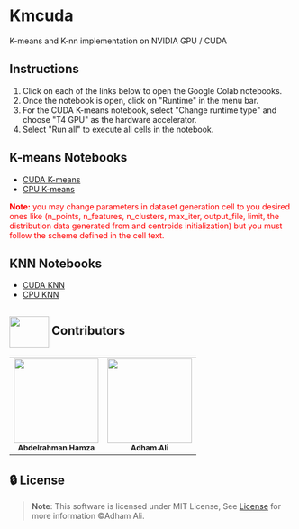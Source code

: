 # Kmcuda
K-means and K-nn implementation on NVIDIA GPU / CUDA

## Instructions

1. Click on each of the links below to open the Google Colab notebooks.
2. Once the notebook is open, click on "Runtime" in the menu bar.
3. For the CUDA K-means notebook, select "Change runtime type" and choose "T4 GPU" as the hardware accelerator.
4. Select "Run all" to execute all cells in the notebook.

## K-means Notebooks
- <a href="https://colab.research.google.com/drive/1to9tdDB2ZSDcMHyOJUMyImBYUpNjLLlX#scrollTo=8ZK9swhzPand" target="_blank">CUDA K-means</a>
- <a href="https://colab.research.google.com/drive/1tPC_UrZiwcsH_nbBzaofRmgiK7Umo44x#scrollTo=PnWPnYjO6NtK" target="_blank">CPU K-means</a>
<p style="color:red;"><strong>Note:</strong> you may change parameters in dataset generation cell to you desired ones like (n_points, n_features, n_clusters, max_iter, output_file, limit, the distribution data generated from and centroids initialization) but you must follow the scheme defined in the cell text.</p>

## KNN Notebooks

- <a href="https://colab.research.google.com/drive/1to9tdDB2ZSDcMHyOJUMyImBYUpNjLLlX#scrollTo=8ZK9swhzPand" target="_blank">CUDA KNN</a>
- <a href="https://colab.research.google.com/drive/1tPC_UrZiwcsH_nbBzaofRmgiK7Umo44x#scrollTo=PnWPnYjO6NtK" target="_blank">CPU KNN</a>

## <img  align="center" width= 70px height =55px src="https://media0.giphy.com/media/Xy702eMOiGGPzk4Zkd/giphy.gif?cid=ecf05e475vmf48k83bvzye3w2m2xl03iyem3tkuw2krpkb7k&rid=giphy.gif&ct=s"> Contributors <a id ="contributors"></a>

<table align="center" >
  <tr>
     <td align="center"><a href="https://github.com/Abd-ELrahmanHamza"><img src="https://avatars.githubusercontent.com/u/68310502?v=4" width="150px;" alt=""/><br /><sub><b>Abdelrahman Hamza</b></sub></a><br /></td>
    <td align="center"><a href="https://github.com/AdhamAliAbdelAal" ><img src="https://avatars.githubusercontent.com/u/83884426?v=4" width="150px;" alt=""/><br /><sub><b>Adham Ali</b></sub></a><br />
    </td>
  </tr>
</table>

## 🔒 License <a id ="license"></a>

> **Note**: This software is licensed under MIT License, See [License](https://github.com/AdhamAliAbdelAal/Pipelined-Processor/blob/master/LICENSE) for more information ©Adham Ali.

